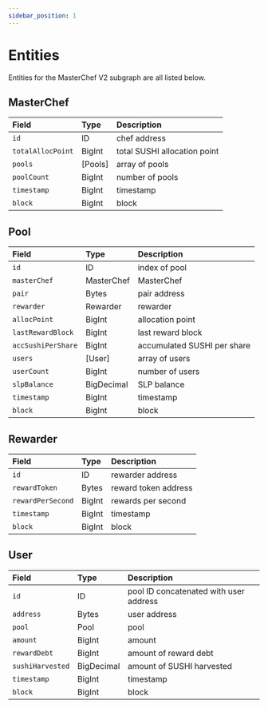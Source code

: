```yaml
---
sidebar_position: 1
---
```


# Entities

Entities for the MasterChef V2 subgraph are all listed below.

## MasterChef

| Field             | Type    | Description                  |
| :---------------- | :------ | :--------------------------- |
| `id`              | ID      | chef address                 |
| `totalAllocPoint` | BigInt  | total SUSHI allocation point |
| `pools`           | [Pools] | array of pools               |
| `poolCount`       | BigInt  | number of pools              |
| `timestamp`       | BigInt  | timestamp                    |
| `block`           | BigInt  | block                        |

## Pool

| Field              | Type       | Description                 |
| :----------------- | :--------- | :-------------------------- |
| `id`               | ID         | index of pool               |
| `masterChef`       | MasterChef | MasterChef                  |
| `pair`             | Bytes      | pair address                |
| `rewarder`         | Rewarder   | rewarder                    |
| `allocPoint`       | BigInt     | allocation point            |
| `lastRewardBlock`  | BigInt     | last reward block           |
| `accSushiPerShare` | BigInt     | accumulated SUSHI per share |
| `users`            | [User]     | array of users              |
| `userCount`        | BigInt     | number of users             |
| `slpBalance`       | BigDecimal | SLP balance                 |
| `timestamp`        | BigInt     | timestamp                   |
| `block`            | BigInt     | block                       |

## Rewarder

| Field             | Type   | Description          |
| :---------------- | :----- | :------------------- |
| `id`              | ID     | rewarder address     |
| `rewardToken`     | Bytes  | reward token address |
| `rewardPerSecond` | BigInt | rewards per second   |
| `timestamp`       | BigInt | timestamp            |
| `block`           | BigInt | block                |

## User

| Field            | Type       | Description                            |
| :--------------- | :--------- | :------------------------------------- |
| `id`             | ID         | pool ID concatenated with user address |
| `address`        | Bytes      | user address                           |
| `pool`           | Pool       | pool                                   |
| `amount`         | BigInt     | amount                                 |
| `rewardDebt`     | BigInt     | amount of reward debt                  |
| `sushiHarvested` | BigDecimal | amount of SUSHI harvested              |
| `timestamp`      | BigInt     | timestamp                              |
| `block`          | BigInt     | block                                  |
